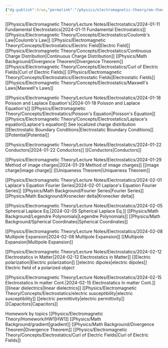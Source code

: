 ```yaml
---
{"dg-publish":true,"permalink":"/physics/electromagnetic-theory/em-theory-exam-1-review-materials-by-class/"}
---
```


[[Physics/Electromagnetic Theory/Lecture Notes/Electrostatics/2024-01-11 Fundamental Electrostatics\|2024-01-11 Fundamental Electrostatics]]
[[Physics/Electromagnetic Theory/Concepts/Electrostatics/Coulomb's Law\|Coulomb's Law]]
[[Physics/Electromagnetic Theory/Concepts/Electrostatics/Electric Field\|Electric Field]]
[[Physics/Electromagnetic Theory/Concepts/Electrostatics/Continuous Charge Distribution\|Continuous Charge Distribution]]
[[Physics/Math Background/Divergence Theorem\|Divergence Theorem]] 
[[Physics/Electromagnetic Theory/Concepts/Electrostatics/Curl of Electric Fields\|Curl of Electric Fields]]
[[Physics/Electromagnetic Theory/Concepts/Electrostatics/Electrostatic Fields\|Electrostatic Fields]]
[[Physics/Electromagnetic Theory/Concepts/Electrostatics/Maxwell's Laws\|Maxwell's Laws]]

[[Physics/Electromagnetic Theory/Lecture Notes/Electrostatics/2024-01-18 Poisson and Laplace Equation's\|2024-01-18 Poisson and Laplace Equation's]]
[[Physics/Electromagnetic Theory/Concepts/Electrostatics/Poisson's Equation\|Poisson's Equation]]
[[Physics/Electromagnetic Theory/Concepts/Electrostatics/Laplace's equation\|Laplace's equation]]
See localized charge distribution 
[[Electrostatic Boundary Conditions\|Electrostatic Boundary Conditions]]
[[Potential\|Potential]]

[[Physics/Electromagnetic Theory/Lecture Notes/Electrostatics/2024-01-22 Conductors\|2024-01-22 Conductors]]
[[Conductors\|Conductors]]


[[Physics/Electromagnetic Theory/Lecture Notes/Electrostatics/2024-01-29 Method of image charges\|2024-01-29 Method of image charges]]
[[image charge\|image charge]]
[[Uniqueness Theorem\|Uniqueness Theorem]]

[[Physics/Electromagnetic Theory/Lecture Notes/Electrostatics/2024-02-01 Laplace's Equation Fourier Series\|2024-02-01 Laplace's Equation Fourier Series]]
[[Physics/Math Background/Fourier Series\|Fourier Series]]
[[Physics/Math Background/Kronecker delta\|Kronecker delta]]

[[Physics/Electromagnetic Theory/Lecture Notes/Electrostatics/2024-02-05 Spherical Laplace Eq.\|2024-02-05 Spherical Laplace Eq.]]
[[Physics/Math Background/Legendre Polynomials\|Legendre Polynomials]]
[[Physics/Math Background/Spherical Coordinates\|Spherical Coordinates]]

[[Physics/Electromagnetic Theory/Lecture Notes/Electrostatics/2024-02-08 Multipole Expansion\|2024-02-08 Multipole Expansion]]
[[Multipole Expansion\|Multipole Expansion]]

[[Physics/Electromagnetic Theory/Lecture Notes/Electrostatics/2024-02-12 Electrostatics in Matter\|2024-02-12 Electrostatics in Matter]]
[[Electric polarization\|Electric polarization]]
[[electric dipoles\|electric dipoles]]
Electric field of a polarized object

[[Physics/Electromagnetic Theory/Lecture Notes/Electrostatics/2024-02-15 Electrostatics In matter Cont.\|2024-02-15 Electrostatics In matter Cont.]]
[[linear dielectrics\|linear dielectrics]]
[[Physics/Electromagnetic Theory/Concepts/Electrostatics/electric susceptibility\|electric susceptibility]]
[[electric permittivity\|electric permittivity]]
[[Capacitors\|Capacitors]]

Homework by topics
[[Physics/Electromagnetic Theory/Homework/HW1\|HW1]]
[[Physics/Math Background/gradient\|gradient]]
[[Physics/Math Background/Divergence Theorem\|Divergence Theorem]]
[[Physics/Electromagnetic Theory/Concepts/Electrostatics/Curl of Electric Fields\|Curl of Electric Fields]]




